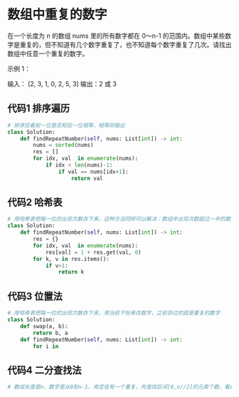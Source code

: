 # 数组中重复的数字

在一个长度为 n 的数组 nums 里的所有数字都在 0～n-1 的范围内。数组中某些数字是重复的，但不知道有几个数字重复了，也不知道每个数字重复了几次。请找出数组中任意一个重复的数字。

示例 1：

输入：
[2, 3, 1, 0, 2, 5, 3]
输出：2 或 3 

## 代码1 排序遍历
```python
# 排序后看前一位是否和后一位相等，相等则输出
class Solution:
    def findRepeatNumber(self, nums: List[int]) -> int:
        nums = sorted(nums)
        res = []
        for idx, val  in enumerate(nums):
            if idx < len(nums)-1:
                if val == nums[idx+1]:
                    return val

```

## 代码2 哈希表
```python
# 用哈希表把每一位的出现次数存下来，这种方法同样可以解决：数组中出现次数超过一半的数，数组中出现了N次的数，字符串中出现N次的字符，员工统计水果问题。
class Solution:
    def findRepeatNumber(self, nums: List[int]) -> int:
        res = {}
        for idx, val  in enumerate(nums):
            res[val] = 1 + res.get(val, 0) 
        for k, v in res.items():
            if v>1:
                return k
```

## 代码3 位置法
```python
# 用哈希表把每一位的出现次数存下来，用当前下标来存数字，之前存过的就是重复的数字
class Solution:
    def swap(a, b):
        return b, a
    def findRepeatNumber(self, nums: List[int]) -> int:
        for i in 

```

## 代码4 二分查找法
```python
# 数组长度是n，数字是从0到n-1，肯定会有一个重复，先查找区间[0,n//2]的元素个数，看是不是有重复的。没有在[n//2, n-1]之间查找是否有重复的。

```
